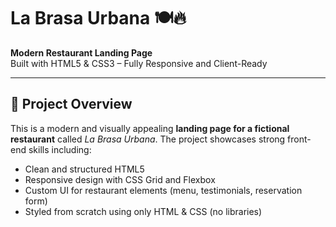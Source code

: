 # La Brasa Urbana 🍽️🔥

**Modern Restaurant Landing Page**  
Built with HTML5 & CSS3 – Fully Responsive and Client-Ready

---

## 🧠 Project Overview

This is a modern and visually appealing **landing page for a fictional restaurant** called *La Brasa Urbana*. The project showcases strong front-end skills including:

- Clean and structured HTML5
- Responsive design with CSS Grid and Flexbox
- Custom UI for restaurant elements (menu, testimonials, reservation form)
- Styled from scratch using only HTML & CSS (no libraries)
